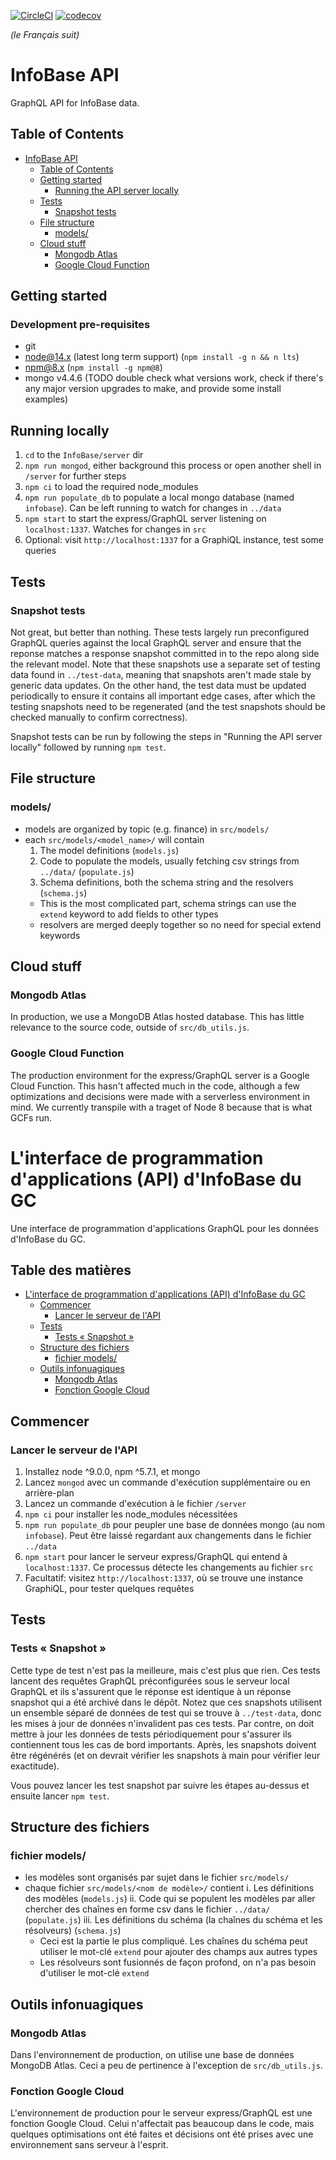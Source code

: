 [![CircleCI](https://circleci.com/gh/TBS-EACPD/infobase.svg?style=shield)](https://circleci.com/gh/TBS-EACPD/infobase) [![codecov](https://codecov.io/gh/tbs-eacpd/infobase/branch/codecov/graph/badge.svg?flag=server)](https://app.codecov.io/gh/TBS-EACPD/infobase/)

_(le Français suit)_

# InfoBase API

GraphQL API for InfoBase data.

## Table of Contents

- [InfoBase API](#infobase-api)
  - [Table of Contents](#table-of-contents)
  - [Getting started](#getting-started)
    - [Running the API server locally](#running-the-api-server-locally)
  - [Tests](#tests)
    - [Snapshot tests](#snapshot-tests)
  - [File structure](#file-structure)
    - [models/](#models)
  - [Cloud stuff](#cloud-stuff)
    - [Mongodb Atlas](#mongodb-atlas)
    - [Google Cloud Function](#google-cloud-function)

## Getting started

### Development pre-requisites

- git
- node@14.x (latest long term support) (`npm install -g n && n lts`)
- npm@8.x (`npm install -g npm@8`)
- mongo v4.4.6 (TODO double check what versions work, check if there's any major version upgrades to make, and provide some install examples)

## Running locally

1. `cd` to the `InfoBase/server` dir
2. `npm run mongod`, either background this process or open another shell in `/server` for further steps
3. `npm ci` to load the required node_modules
4. `npm run populate_db` to populate a local mongo database (named `infobase`). Can be left running to watch for changes in `../data`
5. `npm start` to start the express/GraphQL server listening on `localhost:1337`. Watches for changes in `src`
6. Optional: visit `http://localhost:1337` for a GraphiQL instance, test some queries

## Tests

### Snapshot tests

Not great, but better than nothing. These tests largely run preconfigured GraphQL queries against the local GraphQL server and ensure that the reponse matches a response snapshot committed in to the repo along side the relevant model. Note that these snapshots use a separate set of testing data found in `../test-data`, meaning that snapshots aren't made stale by generic data updates. On the other hand, the test data must be updated periodically to ensure it contains all important edge cases, after which the testing snapshots need to be regenerated (and the test snapshots should be checked manually to confirm correctness).

Snapshot tests can be run by following the steps in "Running the API server locally" followed by running `npm test`.

## File structure

### models/

- models are organized by topic (e.g. finance) in `src/models/`
- each `src/models/<model_name>/` will contain
  1. The model definitions (`models.js`)
  2. Code to populate the models, usually fetching csv strings from `../data/` (`populate.js`)
  3. Schema definitions, both the schema string and the resolvers (`schema.js`)
  - This is the most complicated part, schema strings can use the `extend` keyword to add fields to other types
  - resolvers are merged deeply together so no need for special extend keywords

## Cloud stuff

### Mongodb Atlas

In production, we use a MongoDB Atlas hosted database. This has little relevance to the source code, outside of `src/db_utils.js`.

### Google Cloud Function

The production environment for the express/GraphQL server is a Google Cloud Function. This hasn't affected much in the code, although a few optimizations and decisions were made with a serverless environment in mind. We currently transpile with a traget of Node 8 because that is what GCFs run.

# L'interface de programmation d'applications (API) d'InfoBase du GC

Une interface de programmation d'applications GraphQL pour les données d'InfoBase du GC.

## Table des matières

- [L'interface de programmation d'applications (API) d'InfoBase du GC](#linterface-de-programmation-dapplications-api-de-linfobase)
  - [Commencer](#commencer)
    - [Lancer le serveur de l'API](#lancer-le-serveur-de-lapi)
  - [Tests](#tests-1)
    - [Tests « Snapshot »](#tests-%c2%ab-snapshot-%c2%bb)
  - [Structure des fichiers](#structure-des-fichiers)
    - [fichier models/](#fichier-models)
  - [Outils infonuagiques](#outils-infonuagiques)
    - [Mongodb Atlas](#mongodb-atlas-1)
    - [Fonction Google Cloud](#fonction-google-cloud)

## Commencer

### Lancer le serveur de l'API

1. Installez node ^9.0.0, npm ^5.7.1, et mongo
2. Lancez `mongod` avec un commande d'exécution supplémentaire ou en arrière-plan
3. Lancez un commande d'exécution à le fichier `/server`
4. `npm ci` pour installer les node_modules nécessitées
5. `npm run populate_db` pour peupler une base de données mongo (au nom `infobase`). Peut être laissé regardant aux changements dans le fichier `../data`
6. `npm start` pour lancer le serveur express/GraphQL qui entend à `localhost:1337`. Ce processus détecte les changements au fichier `src`
7. Facultatif: visitez `http://localhost:1337`, où se trouve une instance GraphiQL, pour tester quelques requêtes

## Tests

### Tests « Snapshot »

Cette type de test n'est pas la meilleure, mais c'est plus que rien. Ces tests lancent des requêtes GraphQL préconfigurées sous le serveur local GraphQL et ils s'assurent que le réponse est identique à un réponse snapshot qui a été archivé dans le dépôt. Notez que ces snapshots utilisent un ensemble séparé de données de test qui se trouve à `../test-data`, donc les mises à jour de données n'invalident pas ces tests. Par contre, on doit mettre à jour les données de tests périodiquement pour s'assurer ils contiennent tous les cas de bord importants. Après, les snapshots doivent être régénérés (et on devrait vérifier les snapshots à main pour vérifier leur exactitude).

Vous pouvez lancer les test snapshot par suivre les étapes au-dessus et ensuite lancer `npm test`.

## Structure des fichiers

### fichier models/

- les modèles sont organisés par sujet dans le fichier `src/models/`
- chaque fichier `src/models/<nom de modèle>/` contient i. Les définitions des modèles (`models.js`) ii. Code qui se populent les modèles par aller chercher des chaînes en forme csv dans le fichier `../data/` (`populate.js`) iii. Les définitions du schéma (la chaînes du schéma et les résolveurs) (`schema.js`)
  - Ceci est la partie le plus compliqué. Les chaînes du schéma peut utiliser le mot-clé `extend` pour ajouter des champs aux autres types
  - Les résolveurs sont fusionnés de façon profond, on n'a pas besoin d'utiliser le mot-clé `extend`

## Outils infonuagiques

### Mongodb Atlas

Dans l'environnement de production, on utilise une base de données MongoDB Atlas. Ceci a peu de pertinence à l'exception de `src/db_utils.js`.

### Fonction Google Cloud

L'environnement de production pour le serveur express/GraphQL est une fonction Google Cloud. Celui n'affectait pas beaucoup dans le code, mais quelques optimisations ont été faites et décisions ont été prises avec une environnement sans serveur à l'esprit.
